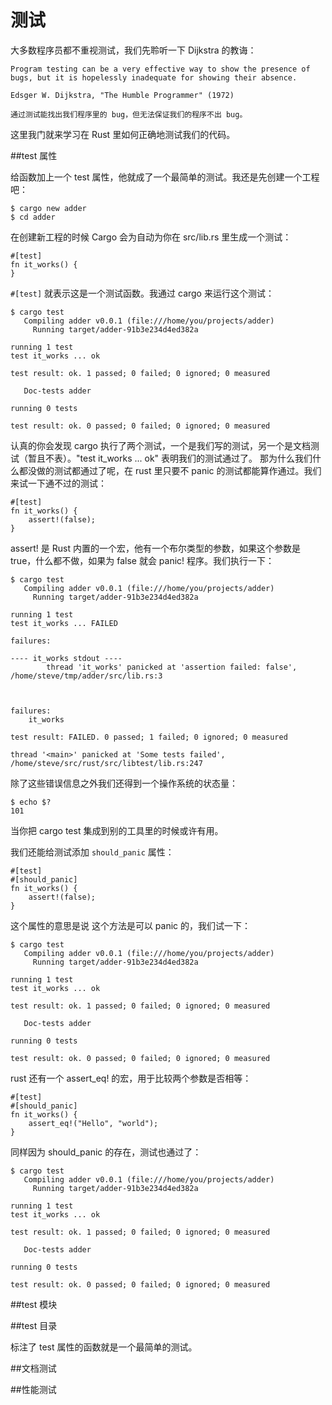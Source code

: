 测试
===

大多数程序员都不重视测试，我们先聆听一下 Dijkstra 的教诲：

    Program testing can be a very effective way to show the presence of bugs, but it is hopelessly inadequate for showing their absence.

    Edsger W. Dijkstra, "The Humble Programmer" (1972)

    通过测试能找出我们程序里的 bug，但无法保证我们的程序不出 bug。

这里我门就来学习在 Rust 里如何正确地测试我们的代码。

##test 属性

给函数加上一个 test 属性，他就成了一个最简单的测试。我还是先创建一个工程吧：

	$ cargo new adder
	$ cd adder

在创建新工程的时候 Cargo 会为自动为你在 src/lib.rs 里生成一个测试：

	#[test]
	fn it_works() {
	}

`#[test]` 就表示这是一个测试函数。我通过 cargo 来运行这个测试：

	$ cargo test
	   Compiling adder v0.0.1 (file:///home/you/projects/adder)
	     Running target/adder-91b3e234d4ed382a

	running 1 test
	test it_works ... ok

	test result: ok. 1 passed; 0 failed; 0 ignored; 0 measured

	   Doc-tests adder

	running 0 tests

	test result: ok. 0 passed; 0 failed; 0 ignored; 0 measured

认真的你会发现 cargo 执行了两个测试，一个是我们写的测试，另一个是文档测试（暂且不表）。"test it_works ... ok" 表明我们的测试通过了。
那为什么我们什么都没做的测试都通过了呢，在 rust 里只要不 panic 的测试都能算作通过。我们来试一下通不过的测试：

	#[test]
	fn it_works() {
	    assert!(false);
	}
	
assert! 是 Rust 内置的一个宏，他有一个布尔类型的参数，如果这个参数是 true，什么都不做，如果为 false 就会 panic! 程序。我们执行一下：

	$ cargo test
	   Compiling adder v0.0.1 (file:///home/you/projects/adder)
	     Running target/adder-91b3e234d4ed382a

	running 1 test
	test it_works ... FAILED

	failures:

	---- it_works stdout ----
	        thread 'it_works' panicked at 'assertion failed: false', /home/steve/tmp/adder/src/lib.rs:3



	failures:
	    it_works

	test result: FAILED. 0 passed; 1 failed; 0 ignored; 0 measured

	thread '<main>' panicked at 'Some tests failed', /home/steve/src/rust/src/libtest/lib.rs:247

除了这些错误信息之外我们还得到一个操作系统的状态量：

	$ echo $?
	101

当你把 cargo test 集成到别的工具里的时候或许有用。

我们还能给测试添加 `should_panic` 属性：

	#[test]
	#[should_panic]
	fn it_works() {
	    assert!(false);
	}

这个属性的意思是说 这个方法是可以 panic 的，我们试一下：

	$ cargo test
	   Compiling adder v0.0.1 (file:///home/you/projects/adder)
	     Running target/adder-91b3e234d4ed382a

	running 1 test
	test it_works ... ok

	test result: ok. 1 passed; 0 failed; 0 ignored; 0 measured

	   Doc-tests adder

	running 0 tests

	test result: ok. 0 passed; 0 failed; 0 ignored; 0 measured

rust 还有一个 assert_eq! 的宏，用于比较两个参数是否相等：

	#[test]
	#[should_panic]
	fn it_works() {
	    assert_eq!("Hello", "world");
	}

同样因为 should_panic 的存在，测试也通过了：

	$ cargo test
	   Compiling adder v0.0.1 (file:///home/you/projects/adder)
	     Running target/adder-91b3e234d4ed382a

	running 1 test
	test it_works ... ok

	test result: ok. 1 passed; 0 failed; 0 ignored; 0 measured

	   Doc-tests adder

	running 0 tests

	test result: ok. 0 passed; 0 failed; 0 ignored; 0 measured

##test 模块

##test 目录

标注了 test 属性的函数就是一个最简单的测试。

##文档测试

##性能测试